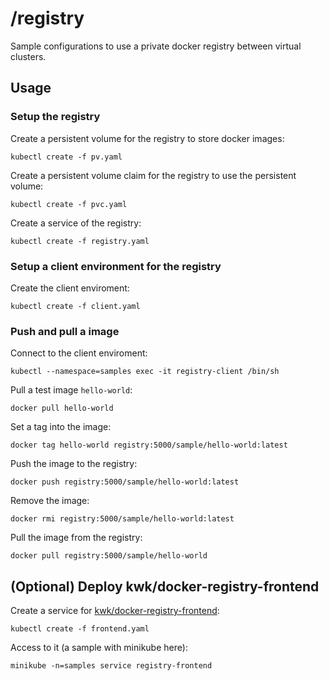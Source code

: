 # /registry

Sample configurations to use a private docker registry between virtual clusters.

## Usage

### Setup the registry

Create a persistent volume for the registry to store docker images:

```
kubectl create -f pv.yaml
```

Create a persistent volume claim for the registry to use the persistent volume:

```
kubectl create -f pvc.yaml
```

Create a service of the registry:

```
kubectl create -f registry.yaml
```

### Setup a client environment for the registry

Create the client enviroment:

```
kubectl create -f client.yaml
```

### Push and pull a image

Connect to the client enviroment:

```
kubectl --namespace=samples exec -it registry-client /bin/sh
```

Pull a test image `hello-world`:

```
docker pull hello-world
```

Set a tag into the image:

```
docker tag hello-world registry:5000/sample/hello-world:latest
```

Push the image to the registry:

```
docker push registry:5000/sample/hello-world:latest
```

Remove the image:

```
docker rmi registry:5000/sample/hello-world:latest
```

Pull the image from the registry:

```
docker pull registry:5000/sample/hello-world
```

## (Optional) Deploy kwk/docker-registry-frontend

Create a service for [kwk/docker-registry-frontend](https://github.com/kwk/docker-registry-frontend):

```
kubectl create -f frontend.yaml
```

Access to it (a sample with minikube here):

```
minikube -n=samples service registry-frontend
```
